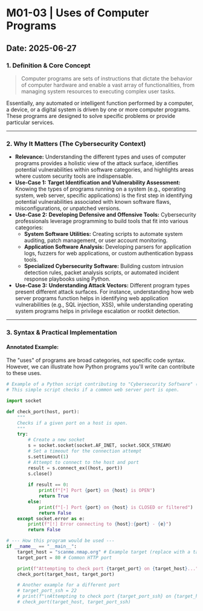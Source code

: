 # M01-03 | Uses of Computer Programs

**Date:** 2025-06-27
---
### 1. Definition & Core Concept
> Computer programs are sets of instructions that dictate the behavior of computer hardware and enable a vast array of functionalities, from managing system resources to executing complex user tasks.

Essentially, any automated or intelligent function performed by a computer, a device, or a digital system is driven by one or more computer programs. These programs are designed to solve specific problems or provide particular services.

---
### 2. Why It Matters (The Cybersecurity Context)
* **Relevance:** Understanding the different types and uses of computer programs provides a holistic view of the attack surface, identifies potential vulnerabilities within software categories, and highlights areas where custom security tools are indispensable.
* **Use-Case 1:** **Target Identification and Vulnerability Assessment:** Knowing the types of programs running on a system (e.g., operating system, web server, specific applications) is the first step in identifying potential vulnerabilities associated with known software flaws, misconfigurations, or unpatched versions.
* **Use-Case 2:** **Developing Defensive and Offensive Tools:** Cybersecurity professionals leverage programming to build tools that fit into various categories:
    * **System Software Utilities:** Creating scripts to automate system auditing, patch management, or user account monitoring.
    * **Application Software Analysis:** Developing parsers for application logs, fuzzers for web applications, or custom authentication bypass tools.
    * **Specialized Cybersecurity Software:** Building custom intrusion detection rules, packet analysis scripts, or automated incident response playbooks using Python.
* **Use-Case 3:** **Understanding Attack Vectors:** Different program types present different attack surfaces. For instance, understanding how web server programs function helps in identifying web application vulnerabilities (e.g., SQL injection, XSS), while understanding operating system programs helps in privilege escalation or rootkit detection.

---
### 3. Syntax & Practical Implementation
#### Annotated Example:
The "uses" of programs are broad categories, not specific code syntax. However, we can illustrate how Python programs you'll write can contribute to these uses.

```python
# Example of a Python script contributing to "Cybersecurity Software" (Vulnerability Scanning)
# This simple script checks if a common web server port is open.

import socket

def check_port(host, port):
    """
    Checks if a given port on a host is open.
    """
    try:
        # Create a new socket
        s = socket.socket(socket.AF_INET, socket.SOCK_STREAM)
        # Set a timeout for the connection attempt
        s.settimeout(1) 
        # Attempt to connect to the host and port
        result = s.connect_ex((host, port))
        s.close()
        
        if result == 0:
            print(f"[*] Port {port} on {host} is OPEN")
            return True
        else:
            print(f"[-] Port {port} on {host} is CLOSED or filtered")
            return False
    except socket.error as e:
        print(f"[!] Error connecting to {host}:{port} - {e}")
        return False

# --- How this program would be used ---
if __name__ == "__main__":
    target_host = "scanme.nmap.org" # Example target (replace with a target you have permission to scan)
    target_port = 80 # Common HTTP port

    print(f"Attempting to check port {target_port} on {target_host}...")
    check_port(target_host, target_port)

    # Another example for a different port
    # target_port_ssh = 22
    # print(f"\nAttempting to check port {target_port_ssh} on {target_host}...")
    # check_port(target_host, target_port_ssh)